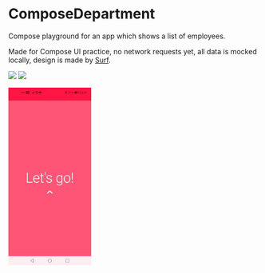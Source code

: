 # ComposeDepartment
Compose playground for an app which shows a list of employees.

Made for Compose UI practice, no network requests yet, all data is mocked locally, design is made by [Surf](https://surf.ru/).

<p>
<img src="data/gif-dark.gif" width="33%"/>
<img src="data/gif-light.gif" width="33%"/>
</p>

<p>
<img src="data/gif-animations.gif" width="33%"/>
</p
